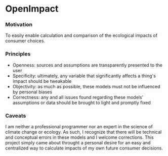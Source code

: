 # OpenImpact
### Motivation
To easily enable calculation and comparison of the ecological impacts of consumer choices.
### Principles
* Openness: sources and assumptions are transparently presented to the user
* Specificity: ultimately, any variable that significantly affects a thing's impact should be tweakable
* Objectivity: as much as possible, these models must not be influenced by personal biases
* Correctness: any and all issues found regarding these models' assumptions or data should be brought to light and promptly fixed
### Caveats
I am neither a professional programmer nor an expert in the science of climate change or ecology. As such, I recognize that there will be technical and conceptual errors in these models and I welcome corrections. This project simply came about throught a personal desire for an easy and centralized way to calculate impacts of my own future consumer decisions.
